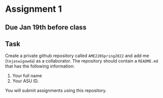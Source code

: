 # Assignment 1

## Due Jan 19th before class

## Task

Create a private github repository called `AME220Spring2022` and add me
(`tejaswigowda`) as
a collaborator. The repository should contain a `README.md` that has the
following information:

1. Your full name
2. Your ASU ID.

You will submit assignments using this repository. 

